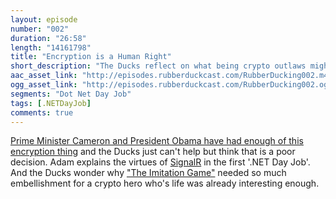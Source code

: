 ```yaml
---
layout: episode
number: "002"
duration: "26:58"
length: "14161798"
title: "Encryption is a Human Right"
short_description: "The Ducks reflect on what being crypto outlaws might  be like and Adam teaches us about SignalR in the first installment of '.NET Day Job'."
aac_asset_link: "http://episodes.rubberduckcast.com/RubberDucking002.m4a"
ogg_asset_link: "http://episodes.rubberduckcast.com/RubberDucking002.ogg"
segments: "Dot Net Day Job"
tags: [.NETDayJob]
comments: true
---
```


<a href="http://blogs.wsj.com/digits/2015/01/16/obama-sides-with-cameron-in-encryption-fight/" target="_blank">Prime Minister Cameron and President Obama have had enough of this encryption thing</a> and the Ducks just can't help but think that is a poor decision. Adam explains the virtues of <a href="http://signalr.net/" target="_blank">SignalR</a> in the first '.NET Day Job'. And the Ducks wonder why <a href="http://www.amazon.com/gp/product/B00R7FZ074/ref=as_li_tl?ie=UTF8&camp=1789&creative=390957&creativeASIN=B00R7FZ074&linkCode=as2&tag=rubberduckin-20&linkId=OFDAAJ5XGUMCELVA" target="_blank">"The Imitation Game"</a> needed so much embellishment for a crypto hero who's life was already interesting enough.